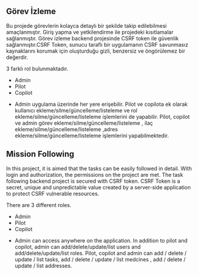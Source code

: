 ## Görev İzleme

Bu projede görevlerin kolayca detaylı bir şekilde takip edilebilmesi amaçlanmıştır. Giriş yapma ve yetkilendirme ile projedeki kısıtlamalar sağlanmıştır. Görev izleme backend projesinde CSRF token ile güvenlik sağlanmıştır.CSRF Token, sunucu taraflı bir uygulamanın CSRF savunmasız kaynaklarını korumak için oluşturduğu gizli, benzersiz ve öngörülemez bir değerdir.

3 farklı rol bulunmaktadır.
+ Admin
+ Pilot
+ Copilot

- Admin uygulama üzerinde her yere erişebilir. Pilot ve copilota ek olarak kullanıcı ekleme/silme/güncelleme/listeleme ve rol ekleme/silme/güncelleme/listeleme işlemlerini de yapabilir. Pilot, copilot ve admin görev ekleme/silme/güncelleme/listeleme , ilaç ekleme/silme/güncelleme/listeleme ,adres ekleme/silme/güncelleme/listeleme işlemlerini yapabilmektedir.

## Mission Following

In this project, it is aimed that the tasks can be easily followed in detail. With login and authorization, the permissions on the project are met. The task following backend project is secured with CSRF token. CSRF Token is a secret, unique and unpredictable value created by a server-side application to protect CSRF vulnerable resources.

There are 3 different roles.
+ Admin
+ Pilot
+ Copilot

- Admin can access anywhere on the application. In addition to pilot and copilot, admin can add/delete/update/list users and add/delete/update/list roles. Pilot, copilot and admin can add / delete / update / list tasks, add / delete / update / list medcines , add / delete / update / list addresses.
